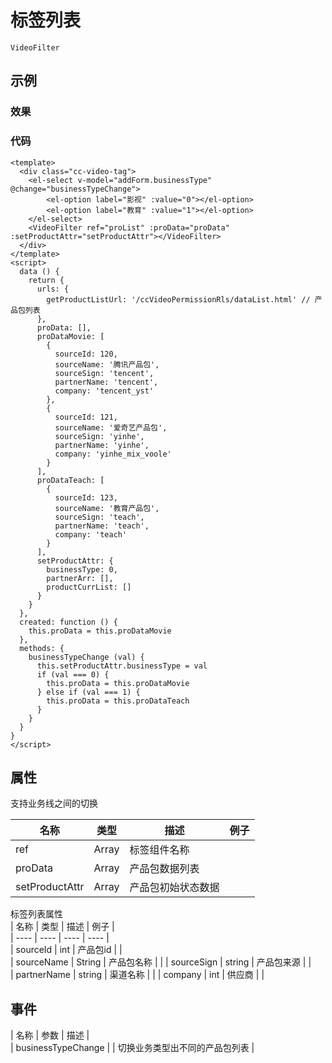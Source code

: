 # 标签列表    
`VideoFilter`  

## 示例  

### 效果

<Demo>
  <VideoFilterDemo />
</Demo>

### 代码  
```vue
<template>
  <div class="cc-video-tag">
    <el-select v-model="addForm.businessType" @change="businessTypeChange">
        <el-option label="影视" :value="0"></el-option>
        <el-option label="教育" :value="1"></el-option>
    </el-select>
    <VideoFilter ref="proList" :proData="proData" :setProductAttr="setProductAttr"></VideoFilter>
  </div>
</template>
<script>
  data () {
    return {
      urls: {
        getProductListUrl: '/ccVideoPermissionRls/dataList.html' // 产品包列表
      },
      proData: [],
      proDataMovie: [
        {
          sourceId: 120,
          sourceName: '腾讯产品包',
          sourceSign: 'tencent',
          partnerName: 'tencent',
          company: 'tencent_yst'
        },
        {
          sourceId: 121,
          sourceName: '爱奇艺产品包',
          sourceSign: 'yinhe',
          partnerName: 'yinhe',
          company: 'yinhe_mix_voole'
        }
      ],
      proDataTeach: [
        {
          sourceId: 123,
          sourceName: '教育产品包',
          sourceSign: 'teach',
          partnerName: 'teach',
          company: 'teach'
        }
      ],
      setProductAttr: {
        businessType: 0,
        partnerArr: [],
        productCurrList: []
      }
    }
  },
  created: function () {
    this.proData = this.proDataMovie
  },
  methods: {
    businessTypeChange (val) {
      this.setProductAttr.businessType = val
      if (val === 0) {
        this.proData = this.proDataMovie
      } else if (val === 1) {
        this.proData = this.proDataTeach
      }
    }
  }
}
</script>

```


## 属性  
支持业务线之间的切换 

| 名称 | 类型 | 描述 | 例子 |  
| ---- | ---- | ---- | ---- |
| ref | Array | 标签组件名称 | |  
| proData | Array | 产品包数据列表 | |  
| setProductAttr | Array | 产品包初始状态数据 | |  

标签列表属性  
| 名称 | 类型 | 描述  | 例子 |  
| ---- | ---- | ---- | ---- |  
| sourceId | int | 产品包id | |  
| sourceName | String | 产品包名称 | | 
| sourceSign | string | 产品包来源 | |  
| partnerName | string | 渠道名称 | |
| company | int | 供应商 | | 

## 事件
| 名称 | 参数 | 描述 |  
| businessTypeChange | | 切换业务类型出不同的产品包列表 |

<Comment />